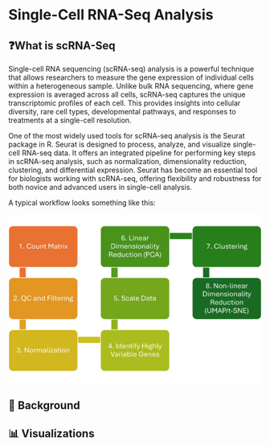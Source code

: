 # Single-Cell RNA-Seq Analysis
## ❓What is scRNA-Seq
Single-cell RNA sequencing (scRNA-seq) analysis is a powerful technique that allows researchers to measure the gene expression of individual cells within a heterogeneous sample. Unlike bulk RNA sequencing, where gene expression is averaged across all cells, scRNA-seq captures the unique transcriptomic profiles of each cell. This provides insights into cellular diversity, rare cell types, developmental pathways, and responses to treatments at a single-cell resolution.

One of the most widely used tools for scRNA-seq analysis is the Seurat package in R. Seurat is designed to process, analyze, and visualize single-cell RNA-seq data. It offers an integrated pipeline for performing key steps in scRNA-seq analysis, such as normalization, dimensionality reduction, clustering, and differential expression. Seurat has become an essential tool for biologists working with scRNA-seq, offering flexibility and robustness for both novice and advanced users in single-cell analysis.

A typical workflow looks something like this:

![wf](https://github.com/ndomah001/scRNA-Seq-Analysis/blob/main/workflow.jpg)

## 📝 Background


## 📊 Visualizations
